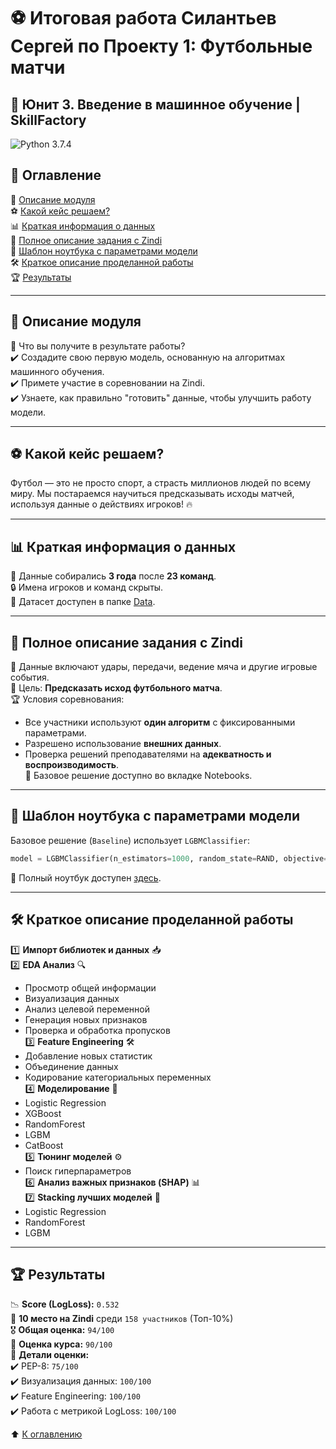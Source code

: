 # ⚽ Итоговая работа Силантьев Сергей по Проекту 1: Футбольные матчи  
## 📌 Юнит 3. Введение в машинное обучение | SkillFactory  
![Python 3.7.4](https://img.shields.io/badge/Python-3.7.4-blue)  

## 📖 Оглавление  
📌 [Описание модуля](https://github.com/SCUMPLAY/Pet_project/blob/main/module_1/README.md#Описание-модуля)  
⚽ [Какой кейс решаем?](https://github.com/SCUMPLAY/Pet_project/blob/main/module_1/README.md#Какой-кейс-решаем?)  
📊 [Краткая информация о данных](https://github.com/SCUMPLAY/Pet_project/blob/main/module_1/README.md#Краткая-информация-о-данных)  
📑 [Полное описание задания с Zindi](https://github.com/SCUMPLAY/Pet_project/blob/main/module_1/README.md#Полное-описание-задания-с-kaggle)  
📓 [Шаблон ноутбука с параметрами модели](https://github.com/SCUMPLAY/Pet_project/blob/main/module_1/README.md#Шаблон-ноутбука-с-параметрами-модели)  
🛠️ [Краткое описание проделанной работы](https://github.com/SCUMPLAY/Pet_project/blob/main/module_1/README.md#Краткое-описание-проделанной-работы)  
🏆 [Результаты](https://github.com/SCUMPLAY/Pet_project/blob/main/module_1/README.md#Результат)  

---  

## 📌 Описание модуля  
📍 Что вы получите в результате работы?  
✔️ Создадите свою первую модель, основанную на алгоритмах машинного обучения.  
✔️ Примете участие в соревновании на Zindi.  
✔️ Узнаете, как правильно "готовить" данные, чтобы улучшить работу модели.  

---  

## ⚽ Какой кейс решаем?  
Футбол — это не просто спорт, а страсть миллионов людей по всему миру. Мы постараемся научиться предсказывать исходы матчей, используя данные о действиях игроков! 🔥  

---  

## 📊 Краткая информация о данных  
📅 Данные собирались **3 года** после **23 команд**.  
🔒 Имена игроков и команд скрыты.  
📂 Датасет доступен в папке [Data](https://github.com/SCUMPLAY/Pet_project/blob/main/module_1/Data).  

---  

## 📑 Полное описание задания с Zindi  
📌 Данные включают удары, передачи, ведение мяча и другие игровые события.  
🎯 Цель: **Предсказать исход футбольного матча**.  
🏆 Условия соревнования:  
- Все участники используют **один алгоритм** с фиксированными параметрами.  
- Разрешено использование **внешних данных**.  
- Проверка решений преподавателями на **адекватность и воспроизводимость**.  
📓 Базовое решение доступно во вкладке Notebooks.  

---  

## 📓 Шаблон ноутбука с параметрами модели  
Базовое решение (`Baseline`) использует `LGBMClassifier`:  
```python  
model = LGBMClassifier(n_estimators=1000, random_state=RAND, objective='multiclass')  
```  
📁 Полный ноутбук доступен [здесь](https://github.com/SCUMPLAY/Pet_project/blob/main/module_1/Notebooks).  

---  

## 🛠️ Краткое описание проделанной работы  
1️⃣ **Импорт библиотек и данных** 📥  
2️⃣ **EDA Анализ** 🔍  
   - Просмотр общей информации  
   - Визуализация данных  
   - Анализ целевой переменной  
   - Генерация новых признаков  
   - Проверка и обработка пропусков  
3️⃣ **Feature Engineering** 🛠️  
   - Добавление новых статистик  
   - Объединение данных  
   - Кодирование категориальных переменных  
4️⃣ **Моделирование** 🤖  
   - Logistic Regression  
   - XGBoost  
   - RandomForest  
   - LGBM  
   - CatBoost  
5️⃣ **Тюнинг моделей** ⚙️  
   - Поиск гиперпараметров  
6️⃣ **Анализ важных признаков (SHAP)** 📊  
7️⃣ **Stacking лучших моделей** 🎯  
   - Logistic Regression  
   - RandomForest  
   - LGBM  

---  

## 🏆 Результаты  
📉 **Score (LogLoss):** `0.532`  
🥇 **10 место на Zindi** среди `158 участников` (Топ-10%)  
🎖 **Общая оценка:** `94/100`  
💯 **Оценка курса:** `90/100`  
📌 **Детали оценки:**  
✔️ PEP-8: `75/100`  
✔️ Визуализация данных: `100/100`  
✔️ Feature Engineering: `100/100`  
✔️ Работа с метрикой LogLoss: `100/100`  

⬆️ [К оглавлению](https://github.com/SCUMPLAY/Pet_project/blob/main/module_1/README.md#Оглавление)

